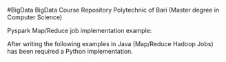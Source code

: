 #BigData
BigData Course Repository 
Polytechnic of Bari (Master degree in Computer Science)

Pyspark Map/Reduce job implementation example:

After writing the following examples in Java (Map/Reduce Hadoop Jobs) has been required a Python implementation.

